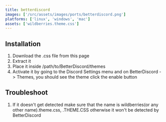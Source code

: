 ```yaml
---
title: betterdiscord
images: ['/src/assets/images/ports/betterdiscord.png']
platforms: ['linux', 'windows', 'mac']
assets: ['wildberries.theme.css']
---
```


## Installation

1. Download the .css file from this page
2. Extract it
3. Place it inside /path/to/BetterDiscord/themes
4. Activate it by going to the Discord Settings menu and on BetterDiscord -> Themes, you should see the theme click the enable button

## Troubleshoot

1. If it doesn't get detected make sure that the name is wildberries(or any other name).theme.css, .THEME.CSS otherwise it won't be detected by BetterDiscord
